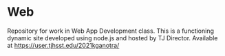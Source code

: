# Web
Repository for work in Web App Development class. This is a functioning dynamic site developed using node.js and hosted by TJ Director. 
Available at https://user.tjhsst.edu/2021kganotra/

